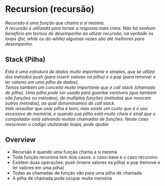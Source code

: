 # Recursion (recursão)

*Recursão é uma função que chama a si mesma.<br>*
*A recursão é utilizada para tornar a resposta mais clara. Não há nenhum benefício em termos de desempenho ao utlizar recursão, 
na verdade os loops (for, while ou do-while) algumas vezes são até melhores para desempenho.*
															 
## Stack (Pilha)

*Esta é uma estrutura de dados muito importante e simples, que se utiliza dos métodos push (para inserir valores na pilha) e o 
pop (para remover e ler valores em uma pilha de dados).*<br>
*Temos também um conceito muito importante que é call stack (chamada de pilha). Uma pilha pode ser usada para guardar variáveis (que também são funções ou métodos), de multiplas funções (métodos que invocam outros métodos), ao qual denominamos de call stack.*<br>
*Vale ressaltar que usar pilha é bom, mas existe um custo que é o uso excessivo de memória, e quando sua pilha está muito cheia é 
sinal que o computador está salvando muitas chamadas de funções. Neste caso reescrever o código utulizando loops, pode ajudar.*

## Overview

* Recursão é quando uma função chama a si mesma
* Toda função recursiva tem dois casos: o caso-base e o caso recursivo
* Existem duas operações: push (insere valores na pilha) e pop (remove e ler valores em uma pilha)
* Todas as chamadas de função vão para uma pilha de chamada
* A pilha de chamada pode ocupar muita memória
